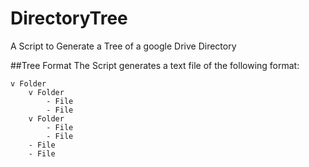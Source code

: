 # DirectoryTree
A Script to Generate a Tree of a google Drive Directory

##Tree Format
The Script generates a text file of the following format:

	v Folder
		v Folder
			- File
			- File
		v Folder
			- File
			- File
		- File
		- File
